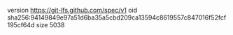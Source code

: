 version https://git-lfs.github.com/spec/v1
oid sha256:94149849e97a51d6ba35a5cbd209ca13594c8619557c847016f52fcf195cf64d
size 5038
